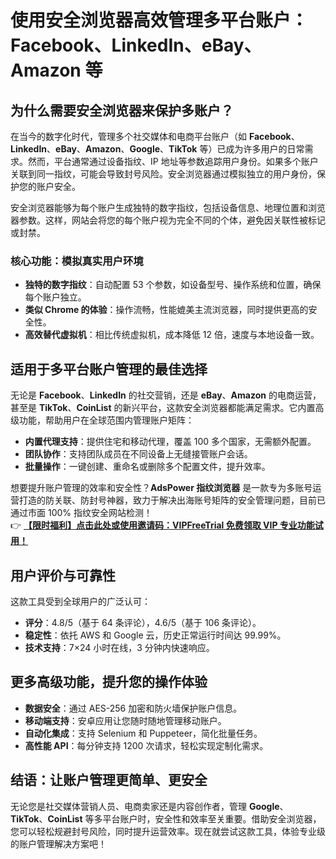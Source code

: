 # 使用安全浏览器高效管理多平台账户：Facebook、LinkedIn、eBay、Amazon 等

## 为什么需要安全浏览器来保护多账户？

在当今的数字化时代，管理多个社交媒体和电商平台账户（如 **Facebook**、**LinkedIn**、**eBay**、**Amazon**、**Google**、**TikTok** 等）已成为许多用户的日常需求。然而，平台通常通过设备指纹、IP 地址等参数追踪用户身份。如果多个账户关联到同一指纹，可能会导致封号风险。安全浏览器通过模拟独立的用户身份，保护您的账户安全。

安全浏览器能够为每个账户生成独特的数字指纹，包括设备信息、地理位置和浏览器参数。这样，网站会将您的每个账户视为完全不同的个体，避免因关联性被标记或封禁。

### 核心功能：模拟真实用户环境

- **独特的数字指纹**：自动配置 53 个参数，如设备型号、操作系统和位置，确保每个账户独立。
- **类似 Chrome 的体验**：操作流畅，性能媲美主流浏览器，同时提供更高的安全性。
- **高效替代虚拟机**：相比传统虚拟机，成本降低 12 倍，速度与本地设备一致。

## 适用于多平台账户管理的最佳选择

无论是 **Facebook**、**LinkedIn** 的社交营销，还是 **eBay**、**Amazon** 的电商运营，甚至是 **TikTok**、**CoinList** 的新兴平台，这款安全浏览器都能满足需求。它内置高级功能，帮助用户在全球范围内管理账户矩阵：

- **内置代理支持**：提供住宅和移动代理，覆盖 100 多个国家，无需额外配置。
- **团队协作**：支持团队成员在不同设备上无缝接管账户会话。
- **批量操作**：一键创建、重命名或删除多个配置文件，提升效率。

想要提升账户管理的效率和安全性？**AdsPower 指纹浏览器** 是一款专为多账号运营打造的防关联、防封号神器，致力于解决出海账号矩阵的安全管理问题，目前已通过市面 100% 指纹安全网站检测！  
👉 [**【限时福利】点击此处或使用邀请码：VIPFreeTrial 免费领取 VIP 专业功能试用！**](https://bit.ly/adspower_free)

## 用户评价与可靠性

这款工具受到全球用户的广泛认可：
- **评分**：4.8/5（基于 64 条评论），4.6/5（基于 106 条评论）。
- **稳定性**：依托 AWS 和 Google 云，历史正常运行时间达 99.99%。
- **技术支持**：7×24 小时在线，3 分钟内快速响应。

## 更多高级功能，提升您的操作体验

- **数据安全**：通过 AES-256 加密和防火墙保护账户信息。
- **移动端支持**：安卓应用让您随时随地管理移动账户。
- **自动化集成**：支持 Selenium 和 Puppeteer，简化批量任务。
- **高性能 API**：每分钟支持 1200 次请求，轻松实现定制化需求。

## 结语：让账户管理更简单、更安全

无论您是社交媒体营销人员、电商卖家还是内容创作者，管理 **Google**、**TikTok**、**CoinList** 等多平台账户时，安全性和效率至关重要。借助安全浏览器，您可以轻松规避封号风险，同时提升运营效率。现在就尝试这款工具，体验专业级的账户管理解决方案吧！